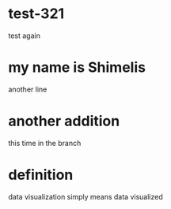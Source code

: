 # test-321
test again
# my name is Shimelis 
another line
# another addition
this time in the branch
# definition
data visualization simply means data visualized
